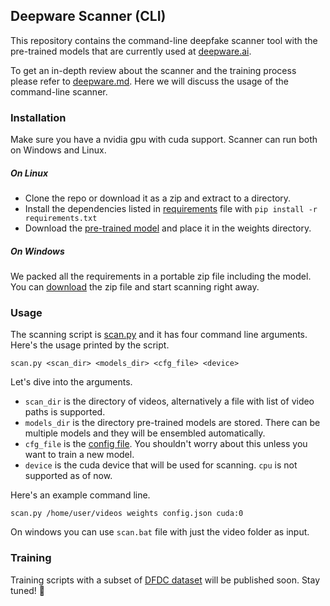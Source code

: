 ## Deepware Scanner (CLI)

This repository contains the command-line deepfake scanner tool with the pre-trained models that are currently used at [deepware.ai](https://deepware.ai).

To get an in-depth review about the scanner and the training process please refer to [deepware.md](deepware.md). Here we will discuss the usage of the command-line scanner.

### Installation

Make sure you have a nvidia gpu with cuda support. Scanner can run both on Windows and Linux.

##### On Linux

- Clone the repo or download it as a zip and extract to a directory.
- Install the dependencies listed in [requirements](requirements.txt) file with `pip install -r requirements.txt`
- Download the [pre-trained model](https://download.deepware.ai/weights.zip) and place it in the weights directory.

##### On Windows

We packed all the requirements in a portable zip file including the model. You can [download](https://download.deepware.ai/dw-offline.zip) the zip file and start scanning right away.

### Usage

The scanning script is [scan.py](scan.py) and it has four command line arguments. Here's the usage printed by the script.

```scan.py <scan_dir> <models_dir> <cfg_file> <device>```

Let's dive into the arguments.

- `scan_dir` is the directory of videos, alternatively a file with list of video paths is supported.
- `models_dir` is the directory pre-trained models are stored. There can be multiple models and they will be ensembled automatically.
- `cfg_file` is the [config file](config.json). You shouldn't worry about this unless you want to train a new model.
- `device` is the cuda device that will be used for scanning. `cpu` is not supported as of now.

Here's an example command line.

```scan.py /home/user/videos weights config.json cuda:0```

On windows you can use `scan.bat` file with just the video folder as input.

### Training

Training scripts with a subset of [DFDC dataset](https://ai.facebook.com/datasets/dfdc/) will be published soon. Stay tuned! :bell:

